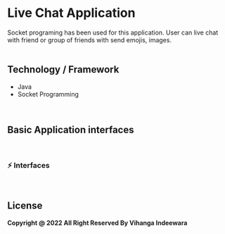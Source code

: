 # Live Chat Application
Socket programing has been used for this application. User can live chat with friend or group of friends with send emojis, images.
<br>
<br>
<h2>Technology / Framework</h2>
<ul>
    <li>Java</li>
    <li>Socket Programming</li>
</ul>
<br>
<h2>Basic Application interfaces</h2>
<br>
<h3>⚡ Interfaces</h3>



<br>
<h2>License</h2>
<b>Copyright @ 2022 All Right Reserved By Vihanga Indeewara</b>
